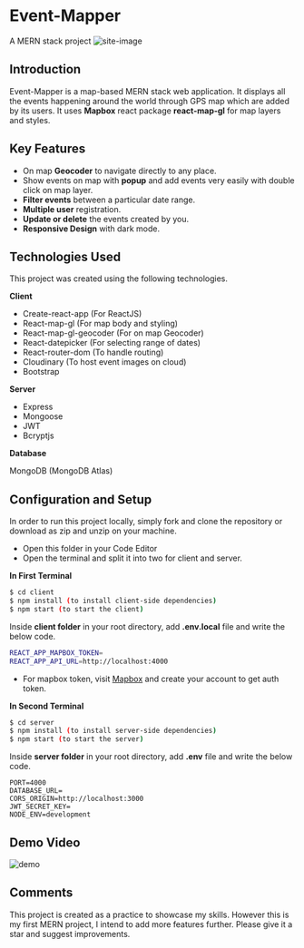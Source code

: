 # Event-Mapper
A MERN stack project
![site-image](http://res.cloudinary.com/prashantpks/image/upload/v1643569999/eventMapperImages/ln1rhdyvmubjevzwwnrq.png)

## Introduction

Event-Mapper is a map-based MERN stack web application. It displays all the events happening around the world through GPS map which are added by its users. It uses **Mapbox** react package **react-map-gl** for map layers and styles.

## Key Features
* On map **Geocoder** to navigate directly to any place.
* Show events on map with **popup** and add events very easily with double click on map layer.
* **Filter events** between a particular date range.
* **Multiple user** registration.
* **Update or delete** the events created by you.
* **Responsive Design** with dark mode.

## Technologies Used
This project was created using the following technologies.

**Client**

* Create-react-app (For ReactJS)
* React-map-gl (For map body and styling)
* React-map-gl-geocoder (For on map Geocoder)
* React-datepicker (For selecting range of dates)
* React-router-dom (To handle routing)
* Cloudinary (To host event images on cloud)
* Bootstrap 

**Server**

* Express
* Mongoose
* JWT
* Bcryptjs

**Database**

MongoDB (MongoDB Atlas)

## Configuration and Setup

In order to run this project locally, simply fork and clone the repository or download as zip and unzip on your machine.

* Open this folder in your Code Editor
* Open the terminal and split it into two for client and server.

**In First Terminal**


```bash
$ cd client
$ npm install (to install client-side dependencies)
$ npm start (to start the client)
```
Inside **client folder** in your root directory, add **.env.local** file and write the below code.
```bash
REACT_APP_MAPBOX_TOKEN=
REACT_APP_API_URL=http://localhost:4000
```
* For mapbox token, visit [Mapbox](www.mapbox.com) and create your account to get auth token.

**In Second Terminal**

```bash
$ cd server
$ npm install (to install server-side dependencies)
$ npm start (to start the server)
```
Inside **server folder** in your root directory, add **.env** file and write the below code.

```
PORT=4000
DATABASE_URL=
CORS_ORIGIN=http://localhost:3000
JWT_SECRET_KEY=
NODE_ENV=development
```
## Demo Video
<img src = "./demo1.gif" alt = "demo">


## Comments

This project is created as a practice to showcase my skills. However this is my first MERN project, I intend to add more features further. Please give it a star and suggest improvements.


